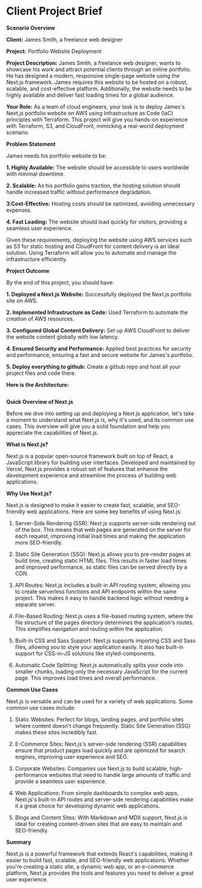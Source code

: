 # Client Project Brief

**Scenario Overview**

**Client:** James Smith, a freelance web designer

**Project:** Portfolio Website Deployment

**Project Description:**  James Smith, a freelance web designer, wants to showcase his work and attract potential clients through an online portfolio. He has designed a modern, responsive single-page website using the Next.js framework. James requires this website to be hosted on a robust, scalable, and cost-effective platform. Additionally, the website needs to be highly available and deliver fast loading times for a global audience.

**Your Role:** As a team of cloud engineers, your task is to deploy James's Next.js portfolio website on AWS using Infrastructure as Code (IaC) principles with Terraform. This project will give you hands-on experience with Terraform, S3, and CloudFront, mimicking a real-world deployment scenario.

**Problem Statement**

James needs his portfolio website to be:

**1. Highly Available:** The website should be accessible to users worldwide with minimal downtime.

**2. Scalable:** As his portfolio gains traction, the hosting solution should handle increased traffic without performance degradation.

**3.Cost-Effective:** Hosting costs should be optimized, avoiding unnecessary expenses.

**4. Fast Loading:** The website should load quickly for visitors, providing a seamless user experience.

Given these requirements, deploying the website using AWS services such as S3 for static hosting and CloudFront for content delivery is an ideal solution. Using Terraform will allow you to automate and manage the infrastructure efficiently.

**Project Outcome**

By the end of this project, you should have:

**1. Deployed a Next.js Website:** Successfully deployed the Next.js portfolio site on AWS.

**2. Implemented Infrastructure as Code:** Used Terraform to automate the creation of AWS resources.

**3. Configured Global Content Delivery:** Set up AWS CloudFront to deliver the website content globally with low latency.

**4. Ensured Security and Performance:** Applied best practices for security and performance, ensuring a fast and secure website for James's portfolio.

**5. Deploy everything to github:** Create a github repo and host all your project files and code there.

**Here is the Architecture:**

![]()

**Quick Overview of Next.js**

Before we dive into setting up and deploying a Next.js application, let's take a moment to understand what Next.js is, why it's used, and its common use cases. This overview will give you a solid foundation and help you appreciate the capabilities of Next.js.

**What is Next.js?**

Next.js is a popular open-source framework built on top of React, a JavaScript library for building user interfaces. Developed and maintained by Vercel, Next.js provides a robust set of features that enhance the development experience and streamline the process of building web applications.

**Why Use Next.js?**

Next.js is designed to make it easier to create fast, scalable, and SEO-friendly web applications. Here are some key benefits of using Next.js:

1. Server-Side Rendering (SSR): Next.js supports server-side rendering out of the box. This means that web pages are generated on the server for each request, improving initial load times and making the application more SEO-friendly.

2. Static Site Generation (SSG): Next.js allows you to pre-render pages at build time, creating static HTML files. This results in faster load times and improved performance, as static files can be served directly by a CDN.

3. API Routes: Next.js includes a built-in API routing system, allowing you to create serverless functions and API endpoints within the same project. This makes it easy to handle backend logic without needing a separate server.

4. File-Based Routing: Next.js uses a file-based routing system, where the file structure of the pages directory determines the application's routes. This simplifies navigation and routing within the application.

5. Built-In CSS and Sass Support: Next.js supports importing CSS and Sass files, allowing you to style your application easily. It also has built-in support for CSS-in-JS solutions like styled-components.

6. Automatic Code Splitting: Next.js automatically splits your code into smaller chunks, loading only the necessary JavaScript for the current page. This improves load times and overall performance.

**Common Use Cases**

Next.js is versatile and can be used for a variety of web applications. Some common use cases include:

1. Static Websites: Perfect for blogs, landing pages, and portfolio sites where content doesn't change frequently. Static Site Generation (SSG) makes these sites incredibly fast.

2. E-Commerce Sites: Next.js's server-side rendering (SSR) capabilities ensure that product pages load quickly and are optimized for search engines, improving user experience and SEO.

3. Corporate Websites: Companies use Next.js to build scalable, high-performance websites that need to handle large amounts of traffic and provide a seamless user experience.

4. Web Applications: From simple dashboards to complex web apps, Next.js's built-in API routes and server-side rendering capabilities make it a great choice for developing dynamic web applications.

5. Blogs and Content Sites: With Markdown and MDX support, Next.js is ideal for creating content-driven sites that are easy to maintain and SEO-friendly.

**Summary**

Next.js is a powerful framework that extends React's capabilities, making it easier to build fast, scalable, and SEO-friendly web applications. Whether you're creating a static site, a dynamic web app, or an e-commerce platform, Next.js provides the tools and features you need to deliver a great user experience.